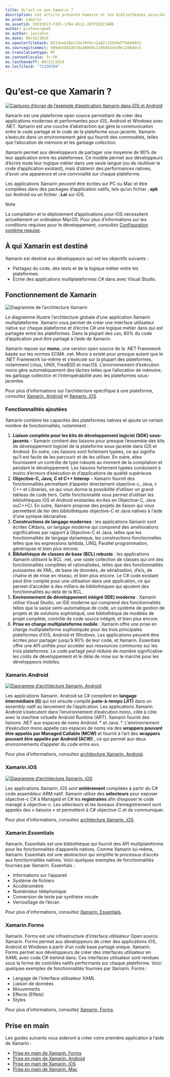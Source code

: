 ```yaml
---
title: Qu’est-ce que Xamarin ?
description: Cet article présente Xamarin et les bibliothèques associées.
ms.prod: xamarin
ms.assetid: 33C83E13-F3E5-17B4-6512-207F3D3C5AB6
author: profexorgeek
ms.author: jusjohns
ms.date: 09/16/2019
ms.openlocfilehash: 8213eeb18ec23e79f0cc2a82c22b50d77b6d4931
ms.sourcegitcommit: 699de58432b7da300ddc2c85842e5d9e129b0dc5
ms.translationtype: MT
ms.contentlocale: fr-FR
ms.lasthandoff: 09/25/2019
ms.locfileid: "71256594"
---
```

# <a name="what-is-xamarin"></a>Qu’est-ce que Xamarin ?

[![Captures d’écran de l’exemple d’application Xamarin dans iOS et Android](what-is-xamarin-images/xamarin-app-cropped.png)](what-is-xamarin-images/xamarin-app.png#lightbox)

Xamarin est une plateforme open source permettant de créer des applications modernes et performantes pour iOS, Android et Windows avec .NET. Xamarin est une couche d’abstraction qui gère la communication entre le code partagé et le code de la plateforme sous-jacente. Xamarin s’exécute dans un environnement géré qui fournit des commodités, telles que l’allocation de mémoire et les garbage collection.

Xamarin permet aux développeurs de partager une moyenne de 90% de leur application entre les plateformes. Ce modèle permet aux développeurs d’écrire toute leur logique métier dans une seule langue (ou de réutiliser le code d’application existant), mais d’obtenir des performances natives, d’avoir une apparence et une convivialité sur chaque plateforme.

Les applications Xamarin peuvent être écrites sur PC ou Mac et être compilées dans des packages d’application natifs, tels qu’un fichier **. apk** sur Android ou un fichier **. Loi** sur iOS.

> [!NOTE]
> La compilation et le déploiement d’applications pour iOS nécessitent actuellement un ordinateur MacOS. Pour plus d’informations sur les conditions requises pour le développement, consultez [Configuration système requise](~/cross-platform/get-started/requirements.md#macos-requirements).

## <a name="who-xamarin-is-for"></a>À qui Xamarin est destiné

Xamarin est destiné aux développeurs qui ont les objectifs suivants :

- Partagez du code, des tests et de la logique métier entre les plateformes.
- Écrire des applications multiplateformes C# dans avec Visual Studio.

## <a name="how-xamarin-works"></a>Fonctionnement de Xamarin

![Diagramme de l’architecture Xamarin](what-is-xamarin-images/xamarin-architecture.png)

Le diagramme illustre l’architecture globale d’une application Xamarin multiplateforme. Xamarin vous permet de créer une interface utilisateur native sur chaque plateforme et d’écrire C# une logique métier dans qui est partagée entre les plateformes. Dans la plupart des cas, 80% du code d’application peut être partagé à l’aide de Xamarin.

Xamarin repose sur **mono**, une version open source de la .NET Framework basée sur les normes ECMA .net. Mono a existé pour presque autant que le .NET Framework lui-même et s’exécute sur la plupart des plateformes, notamment Linux, UNIX, FreeBSD et macOS. L’environnement d’exécution mono gère automatiquement des tâches telles que l’allocation de mémoire, les garbage collection et l’interopérabilité avec les plateformes sous-jacentes.

Pour plus d’informations sur l’architecture spécifique à une plateforme, consultez [Xamarin. Android](#xamarinandroid) et [Xamarin. iOS](#xamarinios).

### <a name="added-features"></a>Fonctionnalités ajoutées

Xamarin combine les capacités des plateformes natives et ajoute un certain nombre de fonctionnalités, notamment :

1. **Liaison complète pour les kits de développement logiciel (SDK) sous-jacents** – Xamarin contient des liaisons pour presque l’ensemble des kits de développement logiciel de la plateforme sous-jacente dans iOS et Android. En outre, ces liaisons sont fortement typées, ce qui signifie qu’il est facile de les parcourir et de les utiliser. En outre, elles fournissent un contrôle de type robuste au moment de la compilation et pendant le développement. Les liaisons fortement typées conduisent à moins d’erreurs d’exécution et d’applications de qualité supérieure.
1. **Objective-C, Java, C et C++ Interop** – Xamarin fournit des fonctionnalités permettant d’appeler directement objective-c, Java, c C++ et Libraries, ce qui vous donne la possibilité d’utiliser un grand tableau de code tiers. Cette fonctionnalité vous permet d’utiliser les bibliothèques iOS et Android existantes écrites en Objective-C, Java ouC++C/. En outre, Xamarin propose des projets de liaison qui vous permettent de lier des bibliothèques objective-C et Java natives à l’aide d’une syntaxe déclarative.
1. **Constructions de langage modernes** : les applications Xamarin sont écrites C#dans, un langage moderne qui comprend des améliorations significatives par rapport à Objective-C et Java, telles que les fonctionnalités de langage dynamique, les constructions fonctionnelles telles que les expressions lambda, LINQ, Parallel programmation, génériques et bien plus encore.
1. **Bibliothèque de classes de base (BCL) robuste** : les applications Xamarin utilisent la BCL .net, une vaste collection de classes qui ont des fonctionnalités complètes et rationalisées, telles que des fonctionnalités puissantes de XML, de base de données, de sérialisation, d’e/s, de chaîne et de mise en réseau, et bien plus encore. Le C# code existant peut être compilé pour une utilisation dans une application, ce qui permet d’accéder à des milliers de bibliothèques qui ajoutent des fonctionnalités au-delà de la BCL.
1. **Environnement de développement intégré (IDE) moderne** : Xamarin utilise Visual Studio, un IDE moderne qui comprend des fonctionnalités telles que la saisie semi-automatique de code, un système de gestion de projets et de solutions sophistiqué, une bibliothèque de modèles de projet complète, contrôle de code source intégré, et bien plus encore.
1. **Prise en charge multiplateforme mobile** : Xamarin offre une prise en charge multiplateforme sophistiquée pour les trois principales plateformes d’iOS, Android et Windows. Les applications peuvent être écrites pour partager jusqu’à 90% de leur code, et Xamarin. Essentials offre une API unifiée pour accéder aux ressources communes sur les trois plateformes. Le code partagé peut réduire de manière significative les coûts de développement et le délai de mise sur le marché pour les développeurs mobiles.

### <a name="xamarinandroid"></a>Xamarin.Android

[![Diagramme d’architecture Xamarin. Android](what-is-xamarin-images/android-architecture-cropped.png)](what-is-xamarin-images/android-architecture.png#lightbox)

Les applications Xamarin. Android se C# compilent en **langage intermédiaire (il)** qui est ensuite compilé **juste-à-temps (JIT)** dans un assembly natif au lancement de l’application. Les applications Xamarin. Android s’exécutent dans l’environnement d’exécution mono, côte à côte avec la machine virtuelle Android Runtime (ART). Xamarin fournit des liaisons .NET aux espaces de noms Android. * et Java. *. L’environnement d’exécution mono appelle ces espaces de noms via des **wrappers pouvant être appelés par Managed Callable (MCW)** et fournit à l’art des **wrappers pouvant être appelés par Android (ACW)** , ce qui permet aux deux environnements d’appeler du code entre eux.

Pour plus d’informations, consultez [architecture Xamarin. Android](~/android/internals/architecture.md).

### <a name="xamarinios"></a>Xamarin.iOS

[![Diagramme d’architecture Xamarin. iOS](what-is-xamarin-images/ios-architecture-cropped.png)](what-is-xamarin-images/ios-architecture.png#lightbox)

Les applications Xamarin. iOS sont **entièrement** compilées à partir du C# code assembleur ARM natif. Xamarin utilise des **sélecteurs** pour exposer objective-c C# à Managed et C# les **registraires** afin d’exposer le code managé à objective-c. Les sélecteurs et les bureaux d’enregistrement sont appelés des « liaisons » et permettent à C# objective-C et de communiquer.

Pour plus d’informations, consultez [architecture Xamarin. iOS](~/ios/internals/architecture.md).

### <a name="xamarinessentials"></a>Xamarin.Essentials

Xamarin. Essentials est une bibliothèque qui fournit des API multiplateforme pour les fonctionnalités d’appareils natives. Comme Xamarin lui-même, Xamarin. Essentials est une abstraction qui simplifie le processus d’accès aux fonctionnalités natives. Voici quelques exemples de fonctionnalités fournies par Xamarin. Essentials :

- Informations sur l’appareil
- Système de fichiers
- Accéléromètre
- Numéroteur téléphonique
- Conversion de texte par synthèse vocale
- Verrouillage de l’écran

Pour plus d’informations, consultez [Xamarin. Essentials](~/essentials/index.md).

### <a name="xamarinforms"></a>Xamarin.Forms

Xamarin. Forms est une infrastructure d’interface utilisateur Open source. Xamarin. Forms permet aux développeurs de créer des applications iOS, Android et Windows à partir d’un code base partagé unique. Xamarin. Forms permet aux développeurs de créer des interfaces utilisateur en XAML avec code C#-behind dans. Ces interfaces utilisateur sont rendues sous la forme de contrôles natifs performants sur chaque plateforme. Voici quelques exemples de fonctionnalités fournies par Xamarin. Forms :

- Langage de l’interface utilisateur XAML
- Liaison de données
- Mouvements
- Effects (Effets)
- Styles

Pour plus d’informations, consultez [Xamarin. Forms](~/xamarin-forms/index.yml).

## <a name="get-started"></a>Prise en main

Les guides suivants vous aideront à créer votre première application à l’aide de Xamarin :

- [Prise en main de Xamarin. Forms](~/xamarin-forms/index.yml)
- [Prise en main de Xamarin. Android](~/android/index.yml)
- [Prise en main de Xamarin. iOS](~/ios/index.yml)
- [Prise en main de Xamarin. Mac](~/mac/index.yml)

